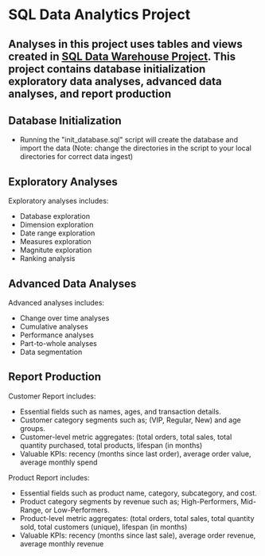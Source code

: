 # SQL Data Analytics Project

Analyses in this project uses tables and views created in [SQL Data Warehouse Project](https://github.com/utkuozgen/sql-data-warehouse-project).
This project contains database initialization exploratory data analyses, advanced data analyses, and report production
---

## Database Initialization
- Running the "init_database.sql" script will create the database and import the data (Note: change the directories in the script to your local directories for correct data ingest)

## Exploratory Analyses
Exploratory analyses includes:
- Database exploration
- Dimension exploration
- Date range exploration
- Measures exploration
- Magnitute exploration
- Ranking analysis

## Advanced Data Analyses
Advanced analyses includes:
- Change over time analyses
- Cumulative analyses
- Performance analyses
- Part-to-whole analyses
- Data segmentation

## Report Production
Customer Report includes:
- Essential fields such as names, ages, and transaction details.
- Customer category segments such as; (VIP, Regular, New) and age groups.
- Customer-level metric aggregates: (total orders, total sales, total quantity purchased, total products, lifespan (in months)
- Valuable KPIs: recency (months since last order), average order value, average monthly spend

Product Report includes:
- Essential fields such as product name, category, subcategory, and cost.
- Product category segments by revenue such as; High-Performers, Mid-Range, or Low-Performers.
- Product-level metric aggregates: (total orders, total sales, total quantity sold, total customers (unique), lifespan (in months)
- Valuable KPIs: recency (months since last sale), average order revenue, average monthly revenue
